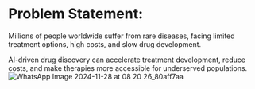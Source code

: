 # Problem Statement:
Millions of people worldwide suffer from rare diseases, facing limited treatment options, high costs, and slow drug development.

AI-driven drug discovery can accelerate treatment development, reduce costs, and make therapies more accessible for underserved populations.
![WhatsApp Image 2024-11-28 at 08 20 26_80aff7aa](https://github.com/user-attachments/assets/9bc2f128-df6f-4a17-9b4f-aa270faa1def)
